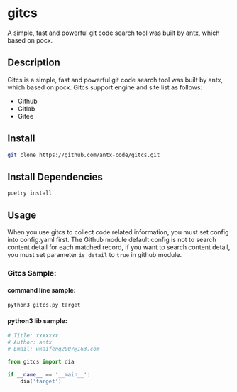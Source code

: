 # gitcs
A simple, fast and powerful git code search tool was built by antx, which based on pocx.

## Description
Gitcs is a simple, fast and powerful git code search tool was built by antx, which based on pocx. Gitcs support engine and site list as follows:

- Github
- Gitlab
- Gitee

## Install

```bash
git clone https://github.com/antx-code/gitcs.git
```
## Install Dependencies
```shell
poetry install
```

## Usage
When you use gitcs to collect code related information, you must set config into config.yaml first. The Github module default config 
is not to search content detail for each matched record, if you want to search content detail, you must set parameter `is_detail` to `true` in github module.

### Gitcs Sample:

#### command line sample:

```shell
python3 gitcs.py target
```

#### python3 lib sample:

```python
# Title: xxxxxxx
# Author: antx
# Email: wkaifeng2007@163.com

from gitcs import dia

if __name__ == '__main__':
    dia('target')
```